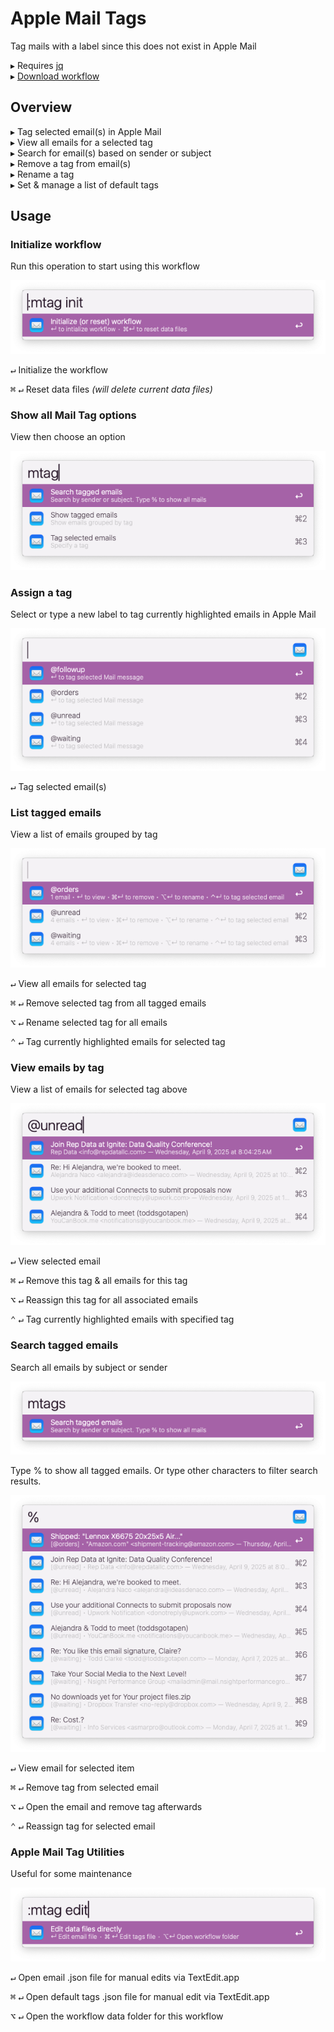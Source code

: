 # Apple Mail Tags

Tag mails with a label since this does not exist in Apple Mail

▸  Requires [jq](https://formulae.brew.sh/formula/jq)  
▸  [Download workflow](https://github.com/modrocko/apple-mail-tags-alfred-workflow/releases/latest)


## Overview
▸ Tag selected email(s) in Apple Mail  
▸ View all emails for a selected tag  
▸ Search for email(s) based on sender or subject  
▸ Remove a tag from email(s)   
▸ Rename a tag  
▸ Set & manage a list of default tags  

## Usage

### Initialize workflow

Run this operation to start using this workflow

![](assets/init.png)    

<kbd>↵</kbd> Initialize the workflow

<kbd>⌘</kbd> <kbd>↵</kbd> Reset data files *(will delete current data files)* 

### Show all Mail Tag options

View then choose an option

![](assets/mtag.png)    

### Assign a tag

Select or type a new label to tag currently highlighted emails in Apple Mail

![](assets/assign-tag.png)    

<kbd>↵</kbd> Tag selected email(s)

### List tagged emails

View a list of emails grouped by tag

![](assets/list-tagged-emails.png)  

<kbd>↵</kbd>  View all emails for selected tag

<kbd>⌘</kbd> <kbd>↵</kbd> Remove selected tag from all tagged emails

<kbd>⌥</kbd> <kbd>↵</kbd> Rename selected tag for all emails

<kbd>⌃</kbd> <kbd>↵</kbd> Tag currently highlighted emails for selected tag  



### View emails by tag

View a list of emails for selected tag above

![](assets/view-emails-by-tag.png)    

<kbd>↵</kbd>  View selected email

<kbd>⌘</kbd> <kbd>↵</kbd> Remove this tag & all emails for this tag

<kbd>⌥</kbd> <kbd>↵</kbd> Reassign this tag for all associated emails 

<kbd>⌃</kbd> <kbd>↵</kbd> Tag currently highlighted emails with specified tag 



### Search tagged emails

Search all emails by subject or sender

![](assets/search-tagged-emails.png)    

Type % to show all tagged emails. Or type other characters to filter search results.

![](assets/search-tagged-emails-2.png)    

<kbd>↵</kbd>  View email for selected item

<kbd>⌘</kbd> <kbd>↵</kbd> Remove tag from selected email

<kbd>⌥</kbd> <kbd>↵</kbd> Open the email and remove tag afterwards

<kbd>⌃</kbd> <kbd>↵</kbd> Reassign tag for selected email



### Apple Mail Tag Utilities

Useful for some maintenance

![](assets/mtag-edit.png)    

<kbd>↵</kbd>  Open email .json file for manual edits via TextEdit.app

<kbd>⌘</kbd> <kbd>↵</kbd> Open default tags .json file for manual edit via TextEdit.app

<kbd>⌥</kbd> <kbd>↵</kbd> Open the workflow data folder for this workflow
